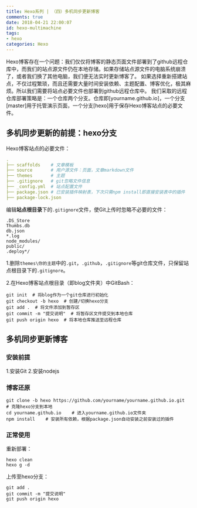```yaml
---
title: Hexo系列 | （四）多机同步更新博客
comments: true
date: 2018-04-21 22:00:07
id: hexo-multimachine
tags:
- hexo
categories: Hexo
---
```


<!--# Hexo系列 | （四）多机同步更新博客-->

Hexo博客存在一个问题：我们仅仅将博客的静态页面文件部署到了github远程仓库中，而我们的站点源文件仍在本地存储。如果存储站点源文件的电脑系统崩溃了，或者我们换了其他电脑，我们便无法实时更新博客了。
如果选择重新搭建站点，不仅过程繁琐，而且还需要大量时间安装依赖、主题配置、博客优化，极其麻烦。所以我们需要将站点必要文件也部署到github远程仓库中。
我们采取的远程仓库部署策略是：一个仓库两个分支。仓库即[yourname.github.io]，一个分支[master]用于托管演示页面，一个分支[hexo]用于保存Hexo博客站点的必要文件。

<!-- more -->

## 多机同步更新的前提：hexo分支

Hexo博客站点的必要文件：

```yaml
.
├── scaffolds    # 文章模板
├── source       # 用户源文件：页面，文章markdown文件
├── themes       # 主题
├── .gitignore   # git忽略文件信息
├── _config.yml  # 站点配置文件
├── package.json # 已安装插件映射表，下次只需npm install即直接安装表中的插件
├── package-lock.json
```

编辑**站点根目录**下的`.gitignore`文件，使Git上传时忽略不必要的文件：

```
.DS_Store
Thumbs.db
db.json
*.log
node_modules/
public/
.deploy*/
```

1.删除`themes\你的主题`中的`.git`，`.github`，`.gitignore`等git仓库文件，只保留站点根目录下的`.gitignore`。

2.在Hexo博客站点根目录（即blog文件夹）中GitBash：

```shell
git init  # 将blog作为一个git仓库进行初始化
git checkout -b hexo  # 创建/切换hexo分支
git add .  # 将文件添加到暂存区
git commit -m "提交说明"  # 将暂存区文件提交到本地仓库
git push origin hexo  # 将本地仓库推送至远程仓库
```

## 多机同步更新博客

### 安装前提

1.安装Git
2.安装nodejs

### 博客还原

```shell
git clone -b hexo https://github.com/yourname/yourname.github.io.git  # 克隆hexo分支到本地
cd yourname.github.io    # 进入yourname.github.io文件夹
npm install    # 安装所有依赖，根据package.json自动安装之前安装过的插件
```

### 正常使用

重新部署：

```shell
hexo clean
hexo g -d
```

上传至hexo分支：

```shell
git add .
git commit -m "提交说明"
git push origin hexo
```